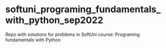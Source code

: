 # softuni_programing_fundamentals_with_python_sep2022
Repo with solutions for problems in SoftUni course: Programing fundamentals with Python

